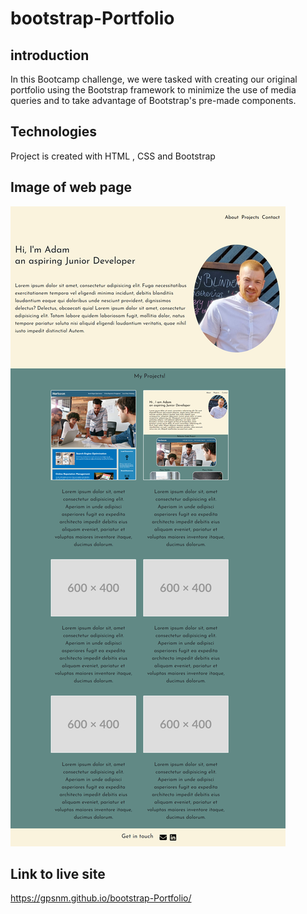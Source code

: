 # bootstrap-Portfolio


## introduction
In this Bootcamp challenge, we were tasked with creating our original portfolio using  the Bootstrap framework to minimize the use of media queries and to take advantage of Bootstrap's pre-made components.

## Technologies
Project is created with HTML , CSS and Bootstrap

## Image of web page
<img src="./Assets/images/gpsnm.github.io_bootstrap-Portfolio_.png" alt="">



## Link to live site
https://gpsnm.github.io/bootstrap-Portfolio/
